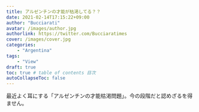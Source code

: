 ```yaml
---
title: アルゼンチンの才能が枯渇してる？？
date: 2021-02-14T17:15:22+09:00
author: "Bucciarati"
avatar: /images/author.jpg
authorlink: https://twitter.com/Bucciaratimes
cover: /images/cover.jpg
categories:
    - "Argentina"
tags: 
    - "View"
draft: true
toc: true # table of contents 目次
autoCollapseToc: false
---
```


最近よく耳にする「アルゼンチンの才能枯渇問題」。今の段階だと認めざるを得ません。